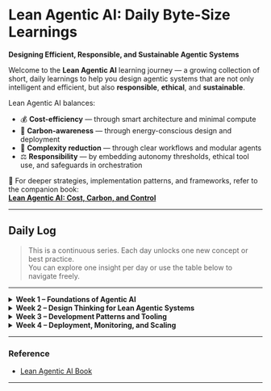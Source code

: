 # Lean Agentic AI: Daily Byte-Size Learnings  
**Designing Efficient, Responsible, and Sustainable Agentic Systems**

Welcome to the **Lean Agentic AI** learning journey — a growing collection of short, daily learnings to help you design agentic systems that are not only intelligent and efficient, but also **responsible**, **ethical**, and **sustainable**.

Lean Agentic AI balances:

- 💰 **Cost-efficiency** — through smart architecture and minimal compute
- 🌱 **Carbon-awareness** — through energy-conscious design and deployment
- 🧠 **Complexity reduction** — through clear workflows and modular agents
- ⚖️ **Responsibility** — by embedding autonomy thresholds, ethical tool use, and safeguards in orchestration

📖 For deeper strategies, implementation patterns, and frameworks, refer to the companion book:  
[**Lean Agentic AI: Cost, Carbon, and Control**](https://leanagenticai.com/)

---

## Daily Log

> This is a continuous series. Each day unlocks one new concept or best practice.  
> You can explore one insight per day or use the table below to navigate freely.

---

<details>
<summary><strong>Week 1 – Foundations of Agentic AI</strong></summary>

- [Day 1 – What is Agentic AI?](./Day_1.md)  
- [Day 2 – Agent vs. Agentic](./Day_2.md)  
- [Day 3 – Why Lean?](./Day_3.md)  
- [Day 4 – Anatomy of a Lean Agent](./Day_4.md)  
- [Day 5 – Common Bloat in Agentic Systems](./Day_5.md)  
- [Day 6 – Monolithic AI Calls vs. Modular Agents](./Day_6.md)  
- [Day 7 – Mental Model: Every Agent Call Costs Money, Energy, and Attention](./Day_7.md)  

</details>

<details>
<summary><strong>Week 2 – Design Thinking for Lean Agentic Systems</strong></summary>

- [Day 8 – Designing Agent Workflows that Don’t Loop Endlessly](./Day_8.md)  
- [Day 9 – Aligning Agent Memory Use with Real Needs](./Day_9.md)  
- [Day 10 – Prompt Optimization vs. Agent Optimization](./Day_10.md)  
- [Day 11 – Tool-Use Efficiency: Avoiding the Swiss Army Knife Syndrome](./Day_11.md)  
- [Day 12 – Designing with Fallback Models (FrugalGPT-style Routing)](./Day_12.md)  
- [Day 13 – Carbon-Aware Decision-Making in Orchestration](./Day_13.md)  
- [Day 14 – Visualizing Agent Paths: Decision Maps Before Code](./Day_14.md)  

</details>

<details>
<summary><strong>Week 3 – Development Patterns and Tooling</strong></summary>

- [Day 15 – Open-Source Frameworks: CrewAI, LangGraph, AutoGen – Pros/Cons](./Day_15.md)  
- [Day 16 – Emission Tracing: Embedding CodeCarbon and EcoLogits](./Day_16.md)  
- [Day 17 – Memory Handling: Reflections, Retrievals, and Resets](./Day_17.md)  
- [Day 18 – Modular Design: Create Reusable, Stateless Skills](./Day_18.md)  
- [Day 19 – Optimizing for Latency and Carbon in LLM Routing](./Day_19.md)  
- [Day 20 – Evaluating Performance vs. Impact Trade-offs](./Day_20.md)  
- [Day 21 – Reducing Overcalling: When to Stop the Over-Helpful Agent](./Day_21.md)  

</details>

<details>
<summary><strong>Week 4 – Deployment, Monitoring, and Scaling</strong></summary>

- [Day 22 – State Management Across Sessions: Lean Stores](./Day_22.md)  
- [Day 23 – Avoiding Over-Provisioned Cloud Setups for Agents](./Day_23.md)  
- [Day 24 – Emissions Dashboards for Observability](./Day_24.md)  
- [Day 25 – Cost–Carbon–Complexity Scorecards for Your App](./Day_25.md)  
- [Day 26 – Autonomy Thresholds: When Agents Go Too Far](./Day_26.md)  
- [Day 27 – Scaling Strategies: Vertical vs. Horizontal Agents](./Day_27.md)  
- [Day 28 – ResponsibleOps for Agentic AI](./Day_28.md)  
- [Day 29 – Creating Lightweight Agents for Mobile and Edge](./Day_29.md)  
- [Day 30 – The Lean Agentic Manifesto: Design Less to Achieve More](./Day_30.md)  

</details>

---

### Reference

- [Lean Agentic AI Book](https://leanagenticai.com/)

---
